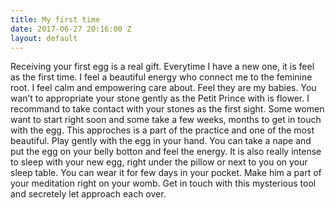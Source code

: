 ```yaml
---
title: My first time
date: 2017-06-27 20:16:00 Z
layout: default
---
```


Receiving your first egg is a real gift. Everytime I have a new one, it is feel as the first time. I feel a beautiful energy who connect me to the feminine root. I feel calm and empowering care about. Feel they are my babies.
You wan’t to appropriate your stone gently as the Petit Prince with is flower. I recommand to take contact with your stones as the first sight. Some women want to start right soon and some take a few weeks, months to get in touch with the egg.
This approches is a part of the practice and one of the most beautiful.
Play gently with the egg in your hand. You can take a nape and put the egg on your belly botton and feel the energy.
It is also really intense to sleep with your new egg, right under the pillow or next to you on your sleep table. You can wear it for few days in your pocket. Make him a part of your meditation right on your womb. Get in touch with this mysterious tool and secretely let approach each over.

